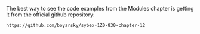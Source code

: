 The best way to see the code examples from the Modules chapter is getting it from the official github repository:

```bash
https://github.com/boyarsky/sybex-1Z0-830-chapter-12